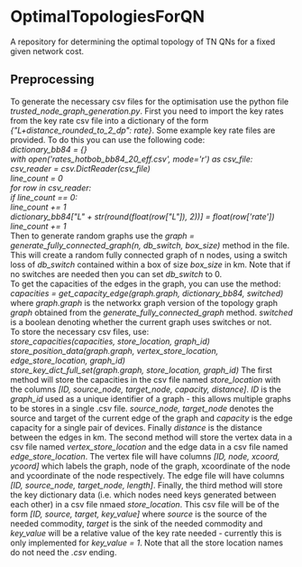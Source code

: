 # OptimalTopologiesForQN
A repository for determining the optimal topology of TN QNs for a fixed given network cost.
## Preprocessing

To generate the necessary csv files for the optimisation use the python file *trusted_node_graph_generation.py*. First you need to import the key rates from the key rate csv file into a dictionary of the form *{"L+distance_rounded_to_2_dp": rate}*. Some example key rate files are provided. To do this you can use the following code:  
*dictionary_bb84 = {}  
    with open('rates_hotbob_bb84_20_eff.csv', mode='r') as csv_file:  
        csv_reader = csv.DictReader(csv_file)  
        line_count = 0  
        for row in csv_reader:  
            if line_count == 0:   
                line_count += 1  
            dictionary_bb84["L" + str(round(float(row["L"]), 2))] = float(row['rate'])   
            line_count += 1*   
Then to generate random graphs use the *graph = generate_fully_connected_graph(n, db_switch, box_size)* method in the file. This will create a random fully connected graph of n nodes, using a switch loss of *db_switch* contained within a box of size *box_size* in km. Note that if no switches are needed then you can set *db_switch* to 0.  
To get the capacities of the edges in the graph, you can use the method:  
*capacities = get_capacity_edge(graph.graph, dictionary_bb84, switched)*  
where *graph.graph* is the networkx graph version of the topology graph *graph* obtained from the *generate_fully_connected_graph* method. *switched* is a boolean denoting whether the current graph uses switches or not.  
To store the necessary csv files, use:  
*store_capacities(capacities, store_location, graph_id)*  
*store_position_data(graph.graph, vertex_store_location, edge_store_location, graph_id)*  
*store_key_dict_full_set(graph.graph, store_location, graph_id)*
The first method will store the capacities in the csv file named *store_location* with the columns *[ID, source_node, target_node, capacity, distance]*. *ID* is the *graph_id* used as a unique identifier of a graph - this allows multiple graphs to be stores in a single .csv file. *source_node, target_node* denotes the source and target of the current edge of the graph and *capacity* is the edge capacity for a single pair of devices. Finally *distance* is the distance between the edges in km. The second method will store the vertex data in a csv file named *vertex_store_location* and the edge data in a csv file named *edge_store_location*. The vertex file will have columns *[ID, node, xcoord, ycoord]* which labels the graph, node of the graph, xcoordinate of the node and ycoordinate of the node respectively. The edge file will have columns *[ID, source_node, target_node, length]*. Finally, the third method will store the key dictionary data (i.e. which nodes need keys generated between each other) in a csv file nmaed *store_location*. This csv file will be of the form *[ID, source, target, key_value]* where *source* is the source of the needed commodity, *target* is the sink of the needed commodity and *key_value* will be a relative value of the key rate needed - currently this is only implemented for *key_value = 1*. Note that all the store location names do not need the *.csv* ending.  

